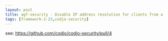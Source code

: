 ```yaml
---
layout: post
title: agf-security - Disable IP address resolution for clients from a different DNS domain
tags: [framework-2-23,codjo-security]
---
```


see: https://github.com/codjo/codjo-security/pull/4
